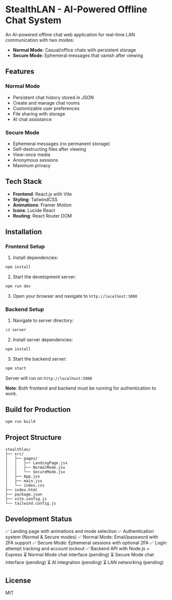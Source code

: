 # StealthLAN - AI-Powered Offline Chat System

An AI-powered offline chat web application for real-time LAN communication with two modes:

- **Normal Mode**: Casual/office chats with persistent storage
- **Secure Mode**: Ephemeral messages that vanish after viewing

## Features

### Normal Mode
- Persistent chat history stored in JSON
- Create and manage chat rooms
- Customizable user preferences
- File sharing with storage
- AI chat assistance

### Secure Mode
- Ephemeral messages (no permanent storage)
- Self-destructing files after viewing
- View-once media
- Anonymous sessions
- Maximum privacy

## Tech Stack

- **Frontend**: React.js with Vite
- **Styling**: TailwindCSS
- **Animations**: Framer Motion
- **Icons**: Lucide React
- **Routing**: React Router DOM

## Installation

### Frontend Setup

1. Install dependencies:
```bash
npm install
```

2. Start the development server:
```bash
npm run dev
```

3. Open your browser and navigate to `http://localhost:3000`

### Backend Setup

1. Navigate to server directory:
```bash
cd server
```

2. Install server dependencies:
```bash
npm install
```

3. Start the backend server:
```bash
npm start
```

Server will run on `http://localhost:5000`

**Note**: Both frontend and backend must be running for authentication to work.

## Build for Production

```bash
npm run build
```

## Project Structure

```
stealthlan/
├── src/
│   ├── pages/
│   │   ├── LandingPage.jsx
│   │   ├── NormalMode.jsx
│   │   └── SecureMode.jsx
│   ├── App.jsx
│   ├── main.jsx
│   └── index.css
├── index.html
├── package.json
├── vite.config.js
└── tailwind.config.js
```

## Development Status

✅ Landing page with animations and mode selection
✅ Authentication system (Normal & Secure modes)
✅ Normal Mode: Email/password with 2FA support
✅ Secure Mode: Ephemeral sessions with optional 2FA
✅ Login attempt tracking and account lockout
✅ Backend API with Node.js + Express
⏳ Normal Mode chat interface (pending)
⏳ Secure Mode chat interface (pending)
⏳ AI integration (pending)
⏳ LAN networking (pending)

## License

MIT
